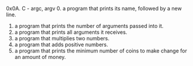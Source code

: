 0x0A. C - argc, argv
0. a program that prints its name, followed by a new line.
1. a program that prints the number of arguments passed into it.
2.  a program that prints all arguments it receives.
3. a program that multiplies two numbers.
4. a program that adds positive numbers.
100. a program that prints the minimum number of coins to make change for an amount of money.
